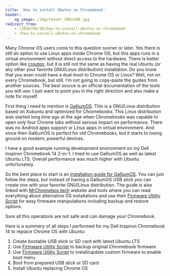 ```yaml
---
title: 'How to install Ubutnu on Chromebook'
header:
    og_image: /img/teaser_500x300.jpg
redirect_from:
    - /2020/09/20/how-to-install-ubutnu-on-chromebook
    - /how-to-install-ubutnu-on-chromebook
---
```


Many Chrome OS users come to this question sooner or later. Yes there is still an option to use Linux apps inside Chrome OS, but this apps runs in a virtual environment without direct access to the hardware. There is better option like [crouton](https://github.com/dnschneid/crouton), but it is still not the same as having the real Ubuntu (or any other your favorite GNU/Linux distribution) installation. Do you know that you even could have a dual-boot to Chrome OS or Linux? Well, not on every Chromebook, but still. I’m not going to copy-paste the guides from another sources. The best source is an official documentation of the tools you will use. I just want to point you in the right direction and also make a note for myself.

First thing I need to mention is [GalliumOS](https://galliumos.org/). This is a GNU/Linux distribution based on Xubuntu and optimized for Chromebooks. This Linux distribution was started long time ago at the age when Chromebooks was capable to open only four Chrome tabs without serious impact on performance. There was no Android apps support or Linux apps in virtual environment. And since then GalliumOS is perfect for old Chromebooks, but it starts to losing ground on modern, powerful devices.

I have a good example running development environment on my Dell Inspiron Chromebook 14 2-in-1. I tried to use GalliumOS as well as latest Ubuntu LTS. Overall performance was much higher with Ubuntu unfortunately.

So the best place to start is an [installation guide for GalliumOS](https://wiki.galliumos.org/Installing). You can just follow the steps, but instead of having a GalliumOS USB stick you can create one with your favorite GNU/Linux distribution. The guide is also linked with [MrChromebox.tech](https://mrchromebox.tech/) website and tools where you can read everything about alternative OS installations and use their [Firmware Utility Script](https://mrchromebox.tech/#fwscript) for easy firmware manipulations including backup and restore options.

Sure all this operations are not safe and can damage your Chromebook.

Here is a summery of all steps I performed for my Dell Inspiron Chromebook 14 to replace Chrome OS with Ubuntu:

1. Create bootable USB stick or SD card with latest Ubuntu LTS
2. Use [Firmware Utility Script](https://mrchromebox.tech/#fwscript) to backup original Chromebook firmware
3. Use [Firmware Utility Script](https://mrchromebox.tech/#fwscript) to install/update custom firmware to enable boot menu
4. Boot from prepared USB stick or SD card
5. Install Ubuntu replacing Chrome OS